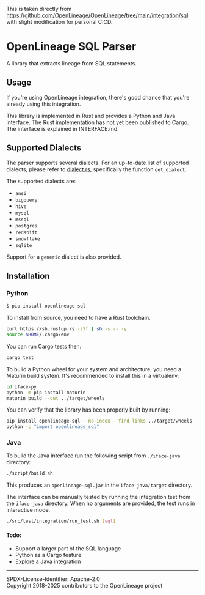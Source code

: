 This is taken directly from https://github.com/OpenLineage/OpenLineage/tree/main/integration/sql with slight modification for personal CICD. 

# OpenLineage SQL Parser

A library that extracts lineage from SQL statements. 

## Usage

If you're using OpenLineage integration, there's good chance that you're already using this integration.

This library is implemented in Rust and provides a Python and Java interface. The Rust implementation has not yet been published to Cargo.
The interface is explained in INTERFACE.md.

## Supported Dialects

The parser supports several dialects. For an up-to-date list of supported dialects, please refer to [dialect.rs](impl/src/dialect.rs), specifically the function `get_dialect`.

The supported dialects are:

* `ansi`
* `bigquery`
* `hive`
* `mysql`
* `mssql`
* `postgres`
* `redshift`
* `snowflake`
* `sqlite`

Support for a `generic` dialect is also provided.

## Installation

### Python

```bash
$ pip install openlineage-sql 
```

To install from source, you need to have a Rust toolchain.

```bash
curl https://sh.rustup.rs -sSf | sh -s -- -y
source $HOME/.cargo/env
```

You can run Cargo tests then:

```bash
cargo test
```

To build a Python wheel for your system and architecture, you need a Maturin build system.
It's recommended to install this in a virtualenv.

```bash
cd iface-py
python -m pip install maturin
maturin build --out ../target/wheels
```

You can verify that the library has been properly built by running:

```bash
pip install openlineage-sql --no-index --find-links ../target/wheels --force-reinstall
python -c "import openlineage_sql"
```

### Java

To build the Java interface run the following script from `./iface-java` directory:

```bash
./script/build.sh
```

This produces an `openlineage-sql.jar` in the `iface-java/target` directory.

The interface can be manually tested by running the integration test from the `iface-java` directory. When no arguments are provided, the test runs in interactive mode.

```bash
./src/test/integration/run_test.sh [sql]
```

#### Todo:
* Support a larger part of the SQL language 
* Python as a Cargo feature
* Explore a Java integration

----
SPDX-License-Identifier: Apache-2.0\
Copyright 2018-2025 contributors to the OpenLineage project
